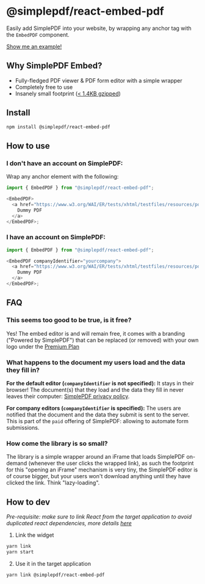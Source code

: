 # @simplepdf/react-embed-pdf

Easily add SimplePDF into your website, by wrapping any anchor tag with the `EmbedPDF` component.

[Show me an example!](https://replit.com/@bendersej/Simple-PDF-Embed)

## Why SimplePDF Embed?

- Fully-fledged PDF viewer & PDF form editor with a simple wrapper
- Completely free to use
- Insanely small footprint ([< 1.4KB gzipped](https://bundlephobia.com/package/@simplepdf/react-embed-pdf@1.0.3))

## Install

```sh
npm install @simplepdf/react-embed-pdf
```

## How to use

### I don't have an account on SimplePDF:

Wrap any anchor element with the following:

```javascript
import { EmbedPDF } from "@simplepdf/react-embed-pdf";

<EmbedPDF>
  <a href="https://www.w3.org/WAI/ER/tests/xhtml/testfiles/resources/pdf/dummy.pdf">
    Dummy PDF
  </a>
</EmbedPDF>;
```

### I have an account on SimplePDF:

```javascript
import { EmbedPDF } from "@simplepdf/react-embed-pdf";

<EmbedPDF companyIdentifier="yourcompany">
  <a href="https://www.w3.org/WAI/ER/tests/xhtml/testfiles/resources/pdf/dummy.pdf">
    Dummy PDF
  </a>
</EmbedPDF>;
```

## FAQ

### This seems too good to be true, is it free?

Yes! The embed editor is and will remain free, it comes with a branding ("Powered by SimplePDF") that can be replaced (or removed) with your own logo under the [Premium Plan](https://www.simplepdf.eu/pricing)

### What happens to the document my users load and the data they fill in?

**For the default editor (`companyIdentifier` is not specified):**
It stays in their browser! The document(s) that they load and the data they fill in never leaves their computer: [SimplePDF privacy policy](https://simplepdf.eu/privacy_policy#what-data-we-dont-collect).

**For company editors (`companyIdentifier` is specified):**
The users are notified that the document and the data they submit is sent to the server. This is part of the `paid` offering of SimplePDF: allowing to automate form submissions.

### How come the library is so small?

The library is a simple wrapper around an iFrame that loads SimplePDF on-demand (whenever the user clicks the wrapped link), as such the footprint for this "opening an iFrame" mechanism is very tiny, the SimplePDF editor is of course bigger, but your users won't download anything until they have clicked the link. Think "lazy-loading".

## How to dev

_Pre-requisite: make sure to link React from the target application to avoid duplicated react dependencies, more details [here](https://reactjs.org/warnings/invalid-hook-call-warning.html#duplicate-react)_

1. Link the widget

```sh
yarn link
yarn start
```

2. Use it in the target application

```sh
yarn link @simplepdf/react-embed-pdf
```
